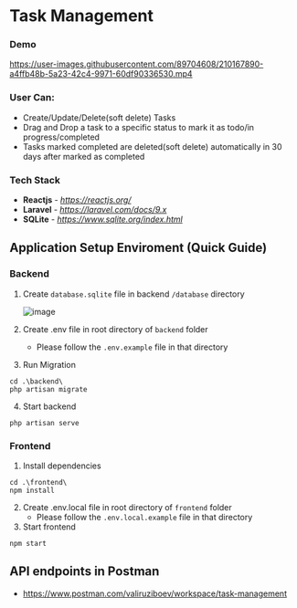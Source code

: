 # Task Management
### Demo
   

https://user-images.githubusercontent.com/89704608/210167890-a4ffb48b-5a23-42c4-9971-60df90336530.mp4



### User Can:
 - Create/Update/Delete(soft delete) Tasks
 - Drag and Drop a task to a specific status to mark it as todo/in progress/completed
 - Tasks marked completed are deleted(soft delete) automatically in 30 days after marked as completed
 
### Tech Stack

- **Reactjs** - _https://reactjs.org/_
- **Laravel** - _https://laravel.com/docs/9.x_
- **SQLite** - _https://www.sqlite.org/index.html_

## Application Setup Enviroment (Quick Guide)

### Backend

1. Create `database.sqlite` file in backend `/database` directory

   ![image](https://user-images.githubusercontent.com/89704608/210167982-d1f55d44-702e-4a0d-83a6-024d531da05e.png)
   
2. Create .env file in root directory of `backend` folder
   - Please follow the `.env.example` file in that directory

3. Run Migration

```
cd .\backend\
php artisan migrate
```

4. Start backend

```
php artisan serve
```

### Frontend

1. Install dependencies

```
cd .\frontend\
npm install
```

2. Create .env.local file in root directory of `frontend` folder
   - Please follow the `.env.local.example` file in that directory
3. Start frontend

```
npm start
```

## API endpoints in Postman

- https://www.postman.com/valiruziboev/workspace/task-management
